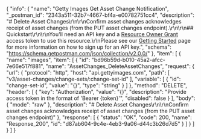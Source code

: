 {
  "info": {
    "name": "Getty Images Get Asset Change Notification",
    "_postman_id": "2343a511-32b7-4667-bf4a-e00782751cc4",
    "description": "# Delete Asset Changes\r\n\r\nConfirm asset changes acknowledges receipt of asset changes (from the PUT asset changes endpoint).\r\n\r\n##  Quickstart\r\n\r\nYou'll need an API key and a [Resource Owner Grant](http://developers.gettyimages.com/en/authorization-faq.html) access token to use this resource.\r\nPlease see our [Getting Started](http://developers.gettyimages.com/en/getting-started.html) page for more information on how to sign up for an API key.",
    "schema": "https://schema.getpostman.com/json/collection/v2.0.0/"
  },
  "item": [
    {
      "name": "images",
      "item": [
        {
          "id": "bd96b59d-b010-45a2-afcc-7e66e517f881",
          "name": "AssetChanges_DeleteAssetChanges",
          "request": {
            "url": {
              "protocol": "http",
              "host": "api.gettyimages.com",
              "path": [
                "v3/asset-changes/change-sets/:change-set-id"
              ],
              "variable": [
                {
                  "id": "change-set-id",
                  "value": "{}",
                  "type": "string"
                }
              ]
            },
            "method": "DELETE",
            "header": [
              {
                "key": "Authorization",
                "value": "{}",
                "description": "Provide access token in the format of 'Bearer {token}'",
                "disabled": false
              }
            ],
            "body": {
              "mode": "raw"
            },
            "description": "# Delete Asset Changes\r\n\r\nConfirm asset changes acknowledges receipt of asset changes (from the PUT asset changes endpoint)"
          },
          "response": [
            {
              "status": "OK",
              "code": 200,
              "name": "Response_200",
              "id": "d87ab604-9c4e-4eb3-9a06-d44c3b26d7d5"
            }
          ]
        }
      ]
    }
  ]
}